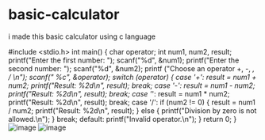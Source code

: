 # basic-calculator
i made this basic calculator using c language


#include <stdio.h>
int main() {
    char operator;
    int num1, num2, result;
    printf("Enter the first number: ");
    scanf("%d", &num1);
    printf("Enter the second number: ");
    scanf("%d", &num2);
     printf ("Choose an operator +, -, *, / \n");
    scanf(" %c", &operator);
    switch (operator) {
        case '+':
            result = num1 + num2;
            printf("Result: %2d\n", result);
            break;
        case '-':
            result = num1 - num2;
            printf("Result: %2d\n", result);
            break;
        case '*':
            result = num1 * num2;
            printf("Result: %2d\n", result);
            break;
        case '/':
            if (num2 != 0) {
                result = num1 / num2;
                printf("Result: %2d\n", result);
            } else {
                printf("Division by zero is not allowed.\n");
            }
            break;
        default:
            printf("Invalid operator.\n");
    }
    return 0;
}
![image](https://github.com/user-attachments/assets/8ad23f72-8228-4545-8728-12e767dc1251)
![image](https://github.com/user-attachments/assets/f176a944-aef8-436c-8e0b-8ac619316533)

